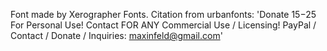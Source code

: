 Font made by Xerographer Fonts. Citation from urbanfonts: 
'Donate $15-$25 For Personal Use!
Contact FOR ANY Commercial Use / Licensing!
PayPal / Contact / Donate / Inquiries: maxinfeld@gmail.com'
